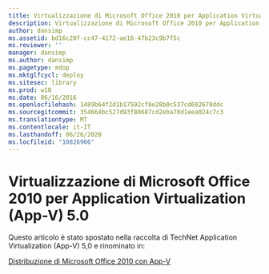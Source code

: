 ```yaml
---
title: Virtualizzazione di Microsoft Office 2010 per Application Virtualization (App-V) 5.0
description: Virtualizzazione di Microsoft Office 2010 per Application Virtualization (App-V) 5.0
author: dansimp
ms.assetid: bd16c20f-cc47-4172-ae16-47b23c9b7f5c
ms.reviewer: ''
manager: dansimp
ms.author: dansimp
ms.pagetype: mdop
ms.mktglfcycl: deploy
ms.sitesec: library
ms.prod: w10
ms.date: 06/16/2016
ms.openlocfilehash: 1489b64f2d1b17592cf8e28b0c537cd602678ddc
ms.sourcegitcommit: 354664bc527d93f80687cd2eba70d1eea024c7c3
ms.translationtype: MT
ms.contentlocale: it-IT
ms.lasthandoff: 06/26/2020
ms.locfileid: "10826906"
---
```

# Virtualizzazione di Microsoft Office 2010 per Application Virtualization (App-V) 5.0


Questo articolo è stato spostato nella raccolta di TechNet Application Virtualization (App-V) 5,0 e rinominato in:

[Distribuzione di Microsoft Office 2010 con App-V](../appv-v5/deploying-microsoft-office-2010-by-using-app-v.md)

 

 





